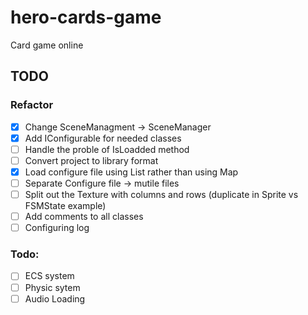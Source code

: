 # hero-cards-game

Card game online

## TODO

### Refactor

-   [x] Change SceneManagment -> SceneManager
-   [x] Add IConfigurable for needed classes
-   [ ] Handle the proble of IsLoadded method
-   [ ] Convert project to library format
-   [x] Load configure file using List rather than using Map
-   [ ] Separate Configure file -> mutile files
-   [ ] Split out the Texture with columns and rows (duplicate in Sprite vs FSMState example)
-   [ ] Add comments to all classes
-   [ ] Configuring log

### Todo:

-   [ ] ECS system
-   [ ] Physic sytem
-   [ ] Audio Loading
